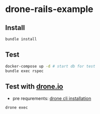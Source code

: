 # drone-rails-example

## Install

```sh
bundle install
```

## Test

```sh
docker-compose up -d # start db for test
bundle exec rspec
```

## Test with [drone.io](https://docs.drone.io/)

- pre requrements: [drone cli installation](https://docs.drone.io/cli/install/)

```sh
drone exec
```
